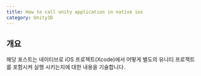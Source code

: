 ```yaml
---
title: How to call unity application in native ios
category: Unity3D
---
```


## 개요

해당 포스트는 네이티브로 iOS 프로젝트(Xcode)에서 어떻게 별도의 유니티 프로젝트를 포함시켜 실행 시키는지에 대한 내용을 기술합니다.